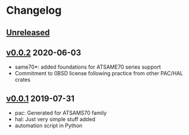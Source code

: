 # Changelog

## [Unreleased]


## [v0.0.2] 2020-06-03

* same70*: added foundations for ATSAME70 series support
* Commitment to 0BSD license following practice from other PAC/HAL crates

## [v0.0.1] 2019-07-31

* pac: Generated for ATSAMS70 family
* hal: Just very simple stuff added
* automation script in Python

[Unreleased]: https://github.com/stm32-rs/stm32h7xx-hal/compare/v0.0.2...HEAD
[v0.0.2]: https://github.com/stm32-rs/stm32h7xx-hal/compare/v0.0.1...v0.0.2
[v0.0.1]: https://github.com/michalfita/atsams70-rust/tree/v0.0.1
